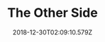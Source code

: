 ---
title: The Other Side
artist: LukHash
date: 2018-12-30T02:09:10.579Z
cover: /upload/a1320994375_10.jpg
styles:
  - Electronica
  - Chiptunes
links:
  spotify: https://play.spotify.com/album/5jvE3154gLNiw3MDpjd7WH
  youtube: https://music.youtube.com/watch?v=k5B_9sJ1FDI
  applemusic: https://itunes.apple.com/us/album/the-other-side/1004301530?uo=4
  soundcloud: ""
  bandcamp: https://lukhash.bandcamp.com/album/the-other-side
  deezer: https://www.deezer.com/album/10603786
---